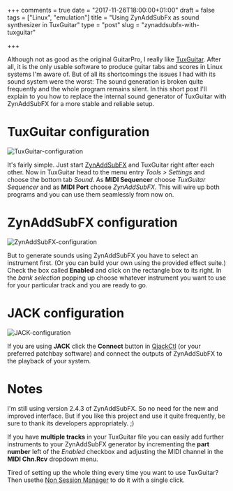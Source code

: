 +++
comments = true
date = "2017-11-26T18:00:00+01:00"
draft = false
tags = ["Linux", "emulation"]
title = "Using ZynAddSubFx as sound synthesizer in TuxGuitar"
type = "post"
slug = "zynaddsubfx-with-tuxguitar"

+++

Although not as good as the original GuitarPro, I really like
[TuxGuitar](https://sourceforge.net/projects/tuxguitar/). After all,
it is the only usable software to produce guitar tabs and scores in
Linux systems I'm aware of. But of all its shortcomings the issues I
had with its sound system were the worst: The sound generation is
broken quite frequently and the whole program remains silent. In this
short post I'll explain to you how to replace the internal sound
generator of TuxGuitar with ZynAddSubFX for a more stable and reliable
setup. 

# TuxGuitar configuration

![TuxGuitar-configuration](/thegreatwhiteshark.music.io/images/posts/2017/tuxguitar-using-zynaddsubfx/tuxguitar-configuration.jpeg)

It's fairly simple. Just start
[ZynAddSubFX](http://zynaddsubfx.sourceforge.net/) and TuxGuitar right
after each other. Now in TuxGuitar head to the menu entry *Tools >
Settings* and choose the bottom tab *Sound*. As **MIDI Sequencer**
choose *TuxGuitar Sequencer* and as **MIDI Port** choose
*ZynAddSubFX*. This will wire up both programs and you can use them
seamlessly from now on.

# ZynAddSubFX configuration

![ZynAddSubFX-configuration](/thegreatwhiteshark.music.io/images/posts/2017/tuxguitar-using-zynaddsubfx/zynaddsubfx-configuration.jpeg)

But to generate sounds using ZynAddSubFX you have to select an
instrument first. (Or you can build your own using the provided effect
suite.) Check the box called **Enabled** and click on the rectangle box
to its right. In the *bank selection* popping up choose whatever
instrument you want to use for your particular track and you are ready
to go.

# JACK configuration

![JACK-configuration](/thegreatwhiteshark.music.io/images/posts/2017/tuxguitar-using-zynaddsubfx/zynaddsubfx-configuration.jpeg)

If you are using **JACK** click the **Connect** button in
[QjackCtl](https://qjackctl.sourceforge.io/) (or your preferred
patchbay software) and connect the outputs of ZynAddSubFX to the
playback of your system.

# Notes

I'm still using version 2.4.3 of ZynAddSubFX. So no need for the new
and improved interface. But if you like this project and use it quite
frequently, be sure to thank its developers appropriately. ;)

If you have **multiple tracks** in your TuxGuitar file you can easily
add further instruments to your ZynAddSubFX generator by incrementing
the **part number** left of the *Enabled* checkbox and adjusting the
MIDI channel in the **MIDI Chn.Rcv** dropdown menu.

Tired of setting up the whole thing every time you want to use
TuxGuitar? Then usethe [Non Session
Manager](http://non.tuxfamily.org/wiki/Non%20Session%20Manager) to do
it with a single click. 
